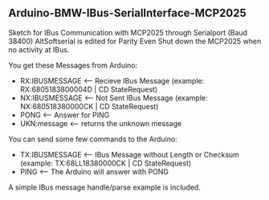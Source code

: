 ## Arduino-BMW-IBus-SerialInterface-MCP2025

Sketch for IBus Communication with MCP2025 through Serialport (Baud 38400)
AltSoftserial is edited for Parity Even
Shut down the MCP2025 when no activity at IBus.

You get these Messages from Arduino:
- RX:IBUSMESSAGE <-- Recieve IBus Message  (example: RX:6805183800004D | CD StateRequest)
- NX:IBUSMESSAGE <-- Not Sent IBus Message  (example: NX:680518380000CK | CD StateRequest)
- PONG           <-- Answer for PING
- UKN:message    <-- returns the unknown message

You can send some few commands to the Arduino:
- TX:IBUSMESSAGE <-- IBus Message without Length or Checksum (example: TX:68LL18380000CK | CD StateRequest)
- PING           <-- The Arduino will answer with PONG

A simple IBus message handle/parse example is included.



